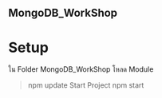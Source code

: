 ## MongoDB_WorkShop

# Setup
ใน Folder MongoDB_WorkShop
โหลด Module
> npm update
Start Project
> npm start
